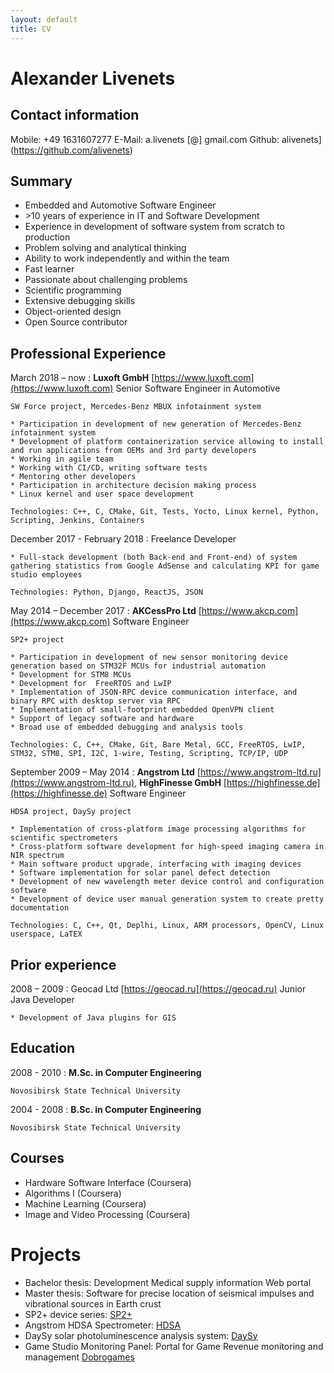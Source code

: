 ```yaml
---
layout: default
title: CV
---
```


# Alexander Livenets

## Contact information

Mobile: +49 1631607277
E-Mail: a.livenets [@] gmail.com
Github: alivenets](https://github.com/alivenets)

## Summary

* Embedded and Automotive Software Engineer
* \>10 years of experience in IT and Software Development
* Experience in development of software system from scratch to production
* Problem solving and analytical thinking
* Ability to work independently and within the team
* Fast learner
* Passionate about challenging problems
* Scientific programming
* Extensive debugging skills
* Object-oriented design
* Open Source contributor

## Professional Experience

March 2018 – now 
:   **Luxoft GmbH**​ [https://www.luxoft.com](https://www.luxoft.com)
    Senior Software Engineer in Automotive

    SW Force project, Mercedes-Benz MBUX infotainment system

    * Participation in development of new generation of Mercedes-Benz infotainment system​ 
    * Development of platform containerization service allowing to install and run applications from OEMs and 3rd party developers ​ 
    * Working in agile team
    * Working with ​CI/CD​, writing software tests
    * Mentoring other developers
    * Participation in architecture decision making process
    * Linux kernel and user space development

    Technologies: C++, C, CMake, Git, Tests, Yocto, Linux kernel, Python, Scripting, Jenkins, Containers

December 2017 - February 2018
:   Freelance Developer

    * Full-stack development (both Back-end and Front-end) of system gathering statistics from Google AdSense and calculating KPI for game studio employees 

    Technologies: Python, Django, ReactJS, JSON

May 2014 – December 2017 
:   **AKCessPro Ltd** [https://www.akcp.com](https://www.akcp.com)
    Software Engineer 

    SP2+ project

    * Participation in development of new sensor monitoring device generation based on STM32F MCUs for industrial automation
    * Development for STM8 MCUs
    * Development for ​ FreeRTOS​ and LwIP
    * Implementation of JSON-RPC device communication interface, and binary ​RPC with desktop server via RPC
    * Implementation of​ small-footprint embedded OpenVPN client
    * Support of legacy software and hardware
    * Broad use of embedded debugging and analysis tools

    Technologies: C, C++, CMake, Git, Bare Metal, GCC, FreeRTOS, LwIP, STM32, STM8, SPI, I2C, 1-wire, Testing, Scripting, TCP/IP, UDP

September 2009 – May 2014
:   **Angstrom Ltd** [https://www.angstrom-ltd.ru](https://www.angstrom-ltd.ru)​, **HighFinesse GmbH** [https://highfinesse.de](https://highfinesse.de)
    Software Engineer 

    HDSA project, DaySy project

    * Implementation of cross-platform image processing algorithms for scientific spectrometers
    * Cross-platform software development for high-speed imaging camera in NIR spectrum
    * Main software product upgrade, interfacing with imaging devices
    * Software implementation for solar panel defect detection
    * Development of new wavelength meter device control and configuration software
    * Development of device user manual generation system to create pretty documentation

    Technologies: C, C++, Qt, Deplhi, Linux, ARM processors, OpenCV, Linux userspace, LaTEX

## Prior experience

2008 – 2009
:   Geocad Ltd [https://geocad.ru](https://geocad.ru)
    Junior Java Developer

    * Development of Java plugins for GIS

## Education

2008 - 2010
:   **M.Sc. in Computer Engineering**

    Novosibirsk State Technical University

2004 - 2008
:   **B.Sc. in Computer Engineering**

    Novosibirsk State Technical University

## Courses

* Hardware Software Interface (Coursera)
* Algorithms I (Coursera)
* Machine Learning (Coursera)
* Image and Video Processing (Coursera)

# Projects

* Bachelor thesis:​ Development Medical supply information Web portal
* Master thesis​: Software for precise location of seismical impulses and vibrational sources in Earth crust
* SP2+ device series: ​[SP2+](https://www.akcp.com/products/sensorprobe-plus/)
* Angstrom HDSA Spectrometer: [HDSA](http://www.highfinesse.com/en/spectrometer-osa/32/high-definition-spectrum-analyzer)
* DaySy solar photoluminescence analysis system: [DaySy](https://www.solarzentrum-stuttgart.com/en/products/daysy-e/)
* Game Studio Monitoring Panel: ​Portal for Game Revenue monitoring and management [Dobrogames](http://panel.dobrogames.ru)
